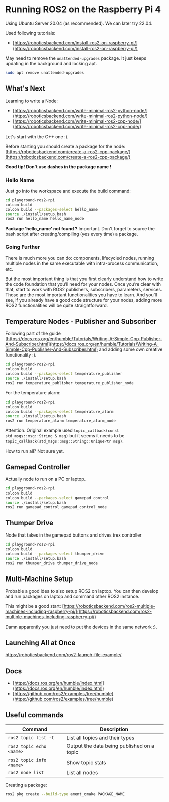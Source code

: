 # Running ROS2 on the Raspberry Pi 4

Using Ubuntu Server 20.04 (as recommended). We can later try 22.04.

Used following tutorials:

* [https://roboticsbackend.com/install-ros2-on-raspberry-pi/](https://roboticsbackend.com/install-ros2-on-raspberry-pi/)

May need to remove the `unattended-upgrades` package. It just keeps updating in the background and locking apt.

```bash
sudo apt remove unattended-upgrades
```

## What's Next

Learning to write a Node:

* [https://roboticsbackend.com/write-minimal-ros2-python-node/](https://roboticsbackend.com/write-minimal-ros2-python-node/)
* [https://roboticsbackend.com/write-minimal-ros2-cpp-node/](https://roboticsbackend.com/write-minimal-ros2-cpp-node/)

Let's start with the C++ one :).

Before starting you should create a package for the node: [https://roboticsbackend.com/create-a-ros2-cpp-package/](https://roboticsbackend.com/create-a-ros2-cpp-package/)

**Good tip! Don't use dashes in the package name !**

### Hello Name

Just go into the workspace and execute the build command:

```bash
cd playground-ros2-rpi
colcon build
colcon build --packages-select hello_name
source ./install/setup.bash
ros2 run hello_name hello_name_node
```

**Package 'hello_name' not found ?** Important. Don't forget to source the bash script after creating/compiling (yes every time) a package.

### Going Further

There is much more you can do: components, lifecycled nodes, running multiple nodes in the same executable with intra-process communication, etc.

But the most important thing is that you first clearly understand how to write the code foundation that you’ll need for your nodes. Once you’re clear with that, start to work with ROS2 publishers, subscribers, parameters, services. Those are the most important functionalities you have to learn. And you’ll see, if you already have a good code structure for your nodes, adding more ROS2 functionalities will be quite straightforward.

## Temperature Nodes - Publisher and Subscriber

Following part of the guide [https://docs.ros.org/en/humble/Tutorials/Writing-A-Simple-Cpp-Publisher-And-Subscriber.html](https://docs.ros.org/en/humble/Tutorials/Writing-A-Simple-Cpp-Publisher-And-Subscriber.html) and adding some own creative functionality :).

```bash
cd playground-ros2-rpi
colcon build
colcon build --packages-select temperature_publisher
source ./install/setup.bash
ros2 run temperature_publisher temperature_publisher_node
```

For the temperature alarm:

```bash
cd playground-ros2-rpi
colcon build
colcon build --packages-select temperature_alarm
source ./install/setup.bash
ros2 run temperature_alarm temperature_alarm_node
```

Attention. Original example used `topic_callback(const std_msgs::msg::String & msg)` but it seems it needs to be `topic_callback(std_msgs::msg::String::UniquePtr msg)`.

How to run all? Not sure yet.

## Gamepad Controller

Actually node to run on a PC or laptop.

```bash
cd playground-ros2-rpi
colcon build
colcon build --packages-select gamepad_control
source ./install/setup.bash
ros2 run gamepad_control gamepad_control_node
```

## Thumper Drive

Node that takes in the gamepad buttons and drives trex controller

```bash
cd playground-ros2-rpi
colcon build
colcon build --packages-select thumper_drive
source ./install/setup.bash
ros2 run thumper_drive thumper_drive_node
```

## Multi-Machine Setup

Probable a good idea to also setup ROS2 on laptop. You can then develop and run packages on laptop and command other ROS2 instance.

This might be a good start: [https://roboticsbackend.com/ros2-multiple-machines-including-raspberry-pi/](https://roboticsbackend.com/ros2-multiple-machines-including-raspberry-pi/)

Damn apparently you just need to put the devices in the same network :).

## Launching All at Once

https://roboticsbackend.com/ros2-launch-file-example/

## Docs

* [https://docs.ros.org/en/humble/index.html](https://docs.ros.org/en/humble/index.html)
* [https://github.com/ros2/examples/tree/humble](https://github.com/ros2/examples/tree/humble)

## Useful commands

| Command | Description |
| --- | --- |
| `ros2 topic list -t` | List all topics and their types |
| `ros2 topic echo <name>` | Output the data being published on a topic |
| `ros2 topic info <name>` | Show topic stats |
| `ros2 node list` | List all nodes |

Creating a package:

```bash
ros2 pkg create --build-type ament_cmake PACKAGE_NAME
```